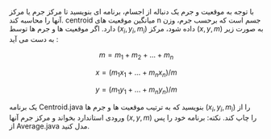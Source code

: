 با توجه به موقعیت و جرم یک دنباله از اجسام، برنامه ای بنویسید تا مرکز جرم یا مرکز آنها را محاسبه کند. centroid میانگین موقعیت های n جسم است که برحسب جرم، وزن دارد. اگر موقعیت ها و جرم ها توسط $(x_i , y_i , m_i)$ داده شود، مرکز $(x, y, m)$ به صورت زیر به دست می آید :

$$ m  = m_1 + m_2 + ... + m_n $$

$$ x  = (m_1x_1 +  ... + m_nx_n) / m $$

$$ y  = (m_1y_1 +  ... + m_ny_n) / m $$

یک برنامه Centroid.java بنویسید که به ترتیب موقعیت ها و جرم ها $(x_i , y_i , m_i)$ را از ورودی استاندارد بخواند و مرکز جرم آنها $(x, y, m)$ را چاپ کند. نکته: برنامه خود را پس از Average.java مدل کنید.
